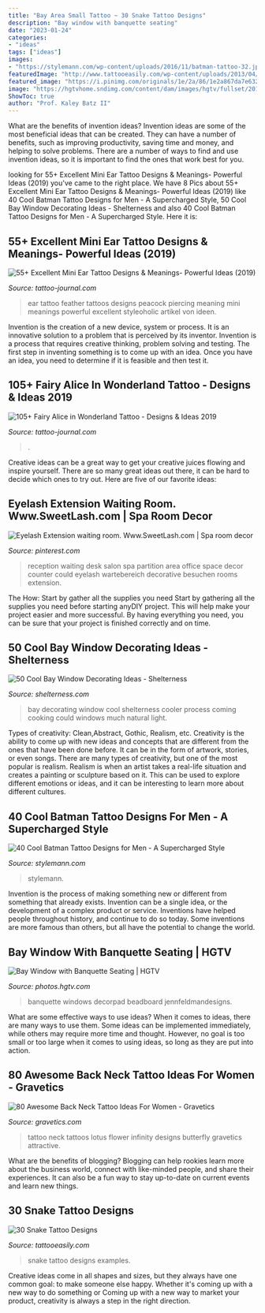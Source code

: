 ```yaml
---
title: "Bay Area Small Tattoo ~ 30 Snake Tattoo Designs"
description: "Bay window with banquette seating"
date: "2023-01-24"
categories:
- "ideas"
tags: ["ideas"]
images:
- "https://stylemann.com/wp-content/uploads/2016/11/batman-tattoo-32.jpg"
featuredImage: "http://www.tattooeasily.com/wp-content/uploads/2013/04/snake-tattoo-designs-2.jpg"
featured_image: "https://i.pinimg.com/originals/1e/2a/86/1e2a867da7e632eac404ad5940f06298.jpg"
image: "https://hgtvhome.sndimg.com/content/dam/images/hgtv/fullset/2018/6/19/0/FOD18_Jenn-Feldman_Rossbury-Kitchen_3.jpg.rend.hgtvcom.616.924.suffix/1529436140248.jpeg"
ShowToc: true
author: "Prof. Kaley Batz II"
---
```



What are the benefits of invention ideas?
Invention ideas are some of the most beneficial ideas that can be created. They can have a number of benefits, such as improving productivity, saving time and money, and helping to solve problems. There are a number of ways to find and use invention ideas, so it is important to find the ones that work best for you.

	

		
looking for 55+ Excellent Mini Ear Tattoo Designs &amp; Meanings- Powerful Ideas (2019) you've came to the right place. We have 8 Pics about 55+ Excellent Mini Ear Tattoo Designs &amp; Meanings- Powerful Ideas (2019) like 40 Cool Batman Tattoo Designs for Men - A Supercharged Style, 50 Cool Bay Window Decorating Ideas - Shelterness and also 40 Cool Batman Tattoo Designs for Men - A Supercharged Style. Here it is:
		
    
## 55+ Excellent Mini Ear Tattoo Designs &amp; Meanings- Powerful Ideas (2019)

<img loading=lazy src="https://tattoo-journal.com/wp-content/uploads/2015/07/opensharing-12.jpg" onerror="this.onerror=null;this.src='https://tse3.mm.bing.net/th?id=OIP.0q5QOyxSxZsWb7-uKLbtrwHaJ4&amp;pid=15.1';" alt="55+ Excellent Mini Ear Tattoo Designs &amp; Meanings- Powerful Ideas (2019)">

_Source: tattoo-journal.com_

>ear tattoo feather tattoos designs peacock piercing meaning mini meanings powerful excellent styleoholic artikel von ideen. 

	

Invention is the creation of a new device, system or process. It is an innovative solution to a problem that is perceived by its inventor. Invention is a process that requires creative thinking, problem solving and testing. The first step in inventing something is to come up with an idea. Once you have an idea, you need to determine if it is feasible and then test it.

    
## 105+ Fairy Alice In Wonderland Tattoo - Designs &amp; Ideas 2019

<img loading=lazy src="https://tattoo-journal.com/wp-content/uploads/2015/08/Alice-in-Wonderland-Tattoo_-19-650x650.jpg" onerror="this.onerror=null;this.src='https://tse3.mm.bing.net/th?id=OIP.GrVyLnX4zfLxmAgrLoS0BAHaHa&amp;pid=15.1';" alt="105+ Fairy Alice in Wonderland Tattoo - Designs &amp; Ideas 2019">

_Source: tattoo-journal.com_

>. 

	

Creative ideas can be a great way to get your creative juices flowing and inspire yourself. There are so many great ideas out there, it can be hard to decide which ones to try out. Here are five of our favorite ideas: 

    
## Eyelash Extension Waiting Room. Www.SweetLash.com | Spa Room Decor

<img loading=lazy src="https://i.pinimg.com/originals/1e/2a/86/1e2a867da7e632eac404ad5940f06298.jpg" onerror="this.onerror=null;this.src='https://tse3.mm.bing.net/th?id=OIP.dgaeWHCk1zpYku_egUtNjgHaJ4&amp;pid=15.1';" alt="Eyelash Extension waiting room. Www.SweetLash.com | Spa room decor">

_Source: pinterest.com_

>reception waiting desk salon spa partition area office space decor counter could eyelash wartebereich decorative besuchen rooms extension. 

	

The How: Start by gather all the supplies you need
Start by gathering all the supplies you need before starting anyDIY project. This will help make your project easier and more successful. By having everything you need, you can be sure that your project is finished correctly and on time.

    
## 50 Cool Bay Window Decorating Ideas - Shelterness

<img loading=lazy src="https://i.shelterness.com/2012/02/25-cool-bay-window-decorating-ideas-24.jpg" onerror="this.onerror=null;this.src='https://tse3.mm.bing.net/th?id=OIP.COfCdZVo_P9Qn2tdxPSyeAHaJ3&amp;pid=15.1';" alt="50 Cool Bay Window Decorating Ideas - Shelterness">

_Source: shelterness.com_

>bay decorating window cool shelterness cooler process coming cooking could windows much natural light. 

	

Types of creativity: Clean,Abstract, Gothic, Realism, etc.
Creativity is the ability to come up with new ideas and concepts that are different from the ones that have been done before. It can be in the form of artwork, stories, or even songs. There are many types of creativity, but one of the most popular is realism. Realism is when an artist takes a real-life situation and creates a painting or sculpture based on it. This can be used to explore different emotions or ideas, and it can be interesting to learn more about different cultures.

    
## 40 Cool Batman Tattoo Designs For Men - A Supercharged Style

<img loading=lazy src="https://stylemann.com/wp-content/uploads/2016/11/batman-tattoo-32.jpg" onerror="this.onerror=null;this.src='https://tse2.mm.bing.net/th?id=OIP.wqG_eEikCl_Q3D_OImJZoAHaHa&amp;pid=15.1';" alt="40 Cool Batman Tattoo Designs for Men - A Supercharged Style">

_Source: stylemann.com_

>stylemann. 

	

Invention is the process of making something new or different from something that already exists. Invention can be a single idea, or the development of a complex product or service. Inventions have helped people throughout history, and continue to do so today. Some inventions are more famous than others, but all have the potential to change the world.

    
## Bay Window With Banquette Seating | HGTV

<img loading=lazy src="https://hgtvhome.sndimg.com/content/dam/images/hgtv/fullset/2018/6/19/0/FOD18_Jenn-Feldman_Rossbury-Kitchen_3.jpg.rend.hgtvcom.616.924.suffix/1529436140248.jpeg" onerror="this.onerror=null;this.src='https://tse3.mm.bing.net/th?id=OIP.D-cHcNf6LGrPvUO2A1nnqgHaLH&amp;pid=15.1';" alt="Bay Window with Banquette Seating | HGTV">

_Source: photos.hgtv.com_

>banquette windows decorpad beadboard jennfeldmandesigns. 

	

What are some effective ways to use ideas?
When it comes to ideas, there are many ways to use them. Some ideas can be implemented immediately, while others may require more time and thought. However, no goal is too small or too large when it comes to using ideas, so long as they are put into action.

    
## 80 Awesome Back Neck Tattoo Ideas For Women - Gravetics

<img loading=lazy src="https://www.gravetics.com/wp-content/uploads/2016/11/Lotus-Flower-Infinity-Tattoo-On-The-Back-Of-The-Neck.jpg" onerror="this.onerror=null;this.src='https://tse3.mm.bing.net/th?id=OIP._RETkXyqZBmBP3goOF1y5wHaHa&amp;pid=15.1';" alt="80 Awesome Back Neck Tattoo Ideas For Women - Gravetics">

_Source: gravetics.com_

>tattoo neck tattoos lotus flower infinity designs butterfly gravetics attractive. 

	

What are the benefits of blogging?
Blogging can help rookies learn more about the business world, connect with like-minded people, and share their experiences. It can also be a fun way to stay up-to-date on current events and learn new things.

    
## 30 Snake Tattoo Designs

<img loading=lazy src="http://www.tattooeasily.com/wp-content/uploads/2013/04/snake-tattoo-designs-2.jpg" onerror="this.onerror=null;this.src='https://tse4.mm.bing.net/th?id=OIP.yRVxtUwiUVcJaec-1vzIkAHaKC&amp;pid=15.1';" alt="30 Snake Tattoo Designs">

_Source: tattooeasily.com_

>snake tattoo designs examples. 

	

Creative ideas come in all shapes and sizes, but they always have one common goal: to make someone else happy. Whether it's coming up with a new way to do something or Coming up with a new way to market your product, creativity is always a step in the right direction.

